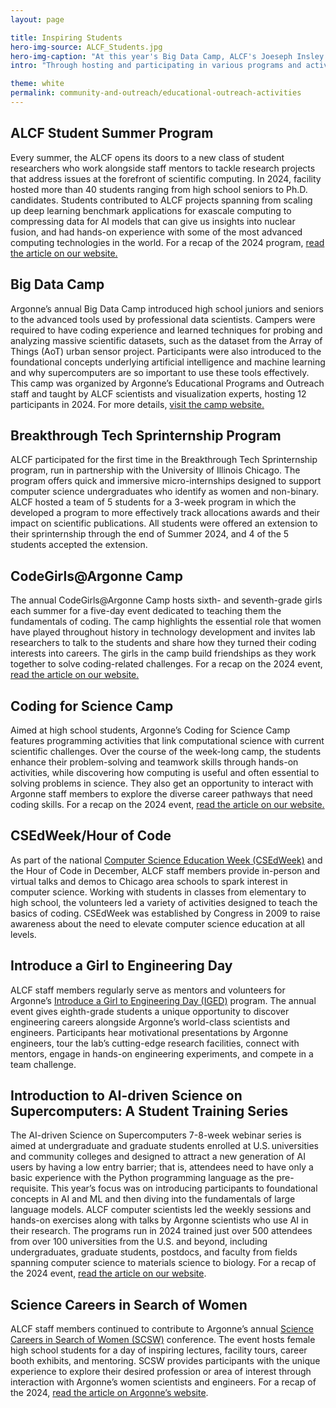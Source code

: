 ```yaml
---
layout: page

title: Inspiring Students
hero-img-source: ALCF_Students.jpg
hero-img-caption: "At this year's Big Data Camp, ALCF's Joeseph Insley gave the students an overview of scientific visualizations and how researchers use them to gain insights into the massive datasets generated by supercomputer simulations."
intro: "Through hosting and participating in various programs and activities, the ALCF is helping inspire a new generation of computer scientists."

theme: white
permalink: community-and-outreach/educational-outreach-activities
---
```


## ALCF Student Summer Program
Every summer, the ALCF opens its doors to a new class of student researchers who work alongside staff mentors to tackle research projects that address issues at the forefront of scientific computing. In 2024, facility hosted more than 40 students ranging from high school seniors to Ph.D. candidates. Students contributed to ALCF projects spanning from scaling up deep learning benchmark applications for exascale computing to compressing data for AI models that can give us insights into nuclear fusion, and had hands-on experience with some of the most advanced computing technologies in the world.  For a recap of the 2024 program, [read the article on our website.](https://www.alcf.anl.gov/news/summer-students-tackle-supercomputing-and-ai-research-projects)

## Big Data Camp
Argonne’s annual Big Data Camp introduced high school juniors and seniors to the advanced tools used by professional data scientists. Campers were required to have coding experience and learned techniques for probing and analyzing massive scientific datasets, such as the dataset from the Array of Things (AoT) urban sensor project. Participants were also introduced to the foundational concepts underlying artificial intelligence and machine learning and why supercomputers are so important to use these tools effectively. This camp was organized by Argonne’s Educational Programs and Outreach staff and taught by ALCF scientists and visualization experts, hosting 12 participants in 2024.  For more details, [visit the camp website.](https://www.anl.gov/education/big-data-camp)

## Breakthrough Tech Sprinternship Program 
ALCF participated for the first time in the Breakthrough Tech Sprinternship program, run in partnership with the University of Illinois Chicago. The program offers quick and immersive micro-internships designed to support computer science undergraduates who identify as women and non-binary. ALCF hosted a team of 5 students for a 3-week program in which the developed a program to more effectively track allocations awards and their impact on scientific publications. All students were offered an extension to their sprinternship through the end of Summer 2024, and 4 of the 5 students accepted the extension. 

## CodeGirls@Argonne Camp
The annual CodeGirls@Argonne Camp hosts sixth- and seventh-grade girls each summer for a five-day event dedicated to teaching them the fundamentals of coding. The camp highlights the essential role that women have played throughout history in technology development and invites lab researchers to talk to the students and share how they turned their coding interests into careers. The girls in the camp build friendships as they work together to solve coding-related challenges. For a recap on the 2024 event, [read the article on our website.](https://www.alcf.anl.gov/news/argonne-summer-camps-connect-students-world-supercomputing)

## Coding for Science Camp 
Aimed at high school students, Argonne’s Coding for Science Camp features programming activities that link computational science with current scientific challenges. Over the course of the week-long camp, the students enhance their problem-solving and teamwork skills through hands-on activities, while discovering how computing is useful and often essential to solving problems in science. They also get an opportunity to interact with Argonne staff members to explore the diverse career pathways that need coding skills. For a recap on the 2024 event, [read the article on our website.](https://www.alcf.anl.gov/news/argonne-summer-camps-connect-students-world-supercomputing)

## CSEdWeek/Hour of Code
As part of the national [Computer Science Education Week (CSEdWeek)](https://www.csedweek.org/) and the Hour of Code in December, ALCF staff members provide in-person and virtual talks and demos to Chicago area schools to spark interest in computer science. Working with students in classes from elementary to high school, the volunteers led a variety of activities designed to teach the basics of coding. CSEdWeek was established by Congress in 2009 to raise awareness about the need to elevate computer science education at all levels.

## Introduce a Girl to Engineering Day
ALCF staff members regularly serve as mentors and volunteers for Argonne’s [Introduce a Girl to Engineering Day (IGED)](https://www.anl.gov/introduce-a-girl-to-engineering-day) program. The annual event gives eighth-grade students a unique opportunity to discover engineering careers alongside Argonne’s world-class scientists and engineers. Participants hear motivational presentations by Argonne engineers, tour the lab’s cutting-edge research facilities, connect with mentors, engage in hands-on engineering experiments, and compete in a team challenge.

## Introduction to AI-driven Science on Supercomputers: A Student Training Series
The AI-driven Science on Supercomputers 7-8-week webinar series is aimed at undergraduate and graduate students enrolled at U.S. universities and community colleges and designed to attract a new generation of AI users by having a low entry barrier; that is, attendees need to have only a basic experience with the Python programming language as the pre-requisite. This year’s focus was on introducing participants to foundational concepts in AI and ML and then diving into the fundamentals of large language models. ALCF computer scientists led the weekly sessions and hands-on exercises along with talks by Argonne scientists who use AI in their research. The programs run in 2024 trained just over 500 attendees from over 100 universities from the U.S. and beyond, including undergraduates, graduate students, postdocs, and faculty from fields spanning computer science to materials science to biology. For a recap of the 2024 event, [read the article on our website](https://www.alcf.anl.gov/news/argonne-training-series-helps-prepare-new-generation-ai-ready-researchers).

## Science Careers in Search of Women
ALCF staff members continued to contribute to Argonne’s annual [Science Careers in Search of Women (SCSW)](https://www.anl.gov/science-careers-in-search-of-women) conference. The event hosts female high school students for a day of inspiring lectures, facility tours, career booth exhibits, and mentoring. SCSW provides participants with the unique experience to explore their desired profession or area of interest through interaction with Argonne’s women scientists and engineers. For a recap of the 2024, [read the article on Argonne’s website](https://www.anl.gov/article/argonne-hosts-2024-science-careers-in-search-of-women-event). 
